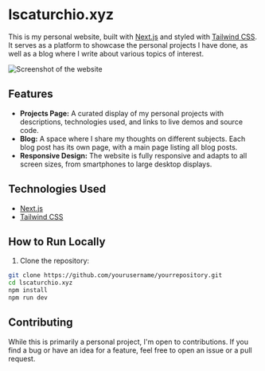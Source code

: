 # lscaturchio.xyz

This is my personal website, built with [Next.js](https://nextjs.org/) and styled with [Tailwind CSS](https://tailwindcss.com/). It serves as a platform to showcase the personal projects I have done, as well as a blog where I write about various topics of interest.

![Screenshot of the website](./public/screenshot.png)

## Features

- **Projects Page:** A curated display of my personal projects with descriptions, technologies used, and links to live demos and source code.
- **Blog:** A space where I share my thoughts on different subjects. Each blog post has its own page, with a main page listing all blog posts.
- **Responsive Design:** The website is fully responsive and adapts to all screen sizes, from smartphones to large desktop displays.

## Technologies Used

- [Next.js](https://nextjs.org/)
- [Tailwind CSS](https://tailwindcss.com/)

## How to Run Locally

1. Clone the repository:

```bash
git clone https://github.com/yourusername/yourrepository.git
cd lscaturchio.xyz
npm install
npm run dev
```

## Contributing

While this is primarily a personal project, I'm open to contributions. If you find a bug or have an idea for a feature, feel free to open an issue or a pull request.

